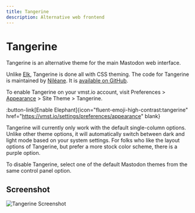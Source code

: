 ```yaml
---
title: Tangerine
description: Alternative web frontend
---
```


# Tangerine

Tangerine is an alternative theme for the main Mastodon web interface.

Unlike [Elk](/clients/elk), Tangerine is done all with CSS theming.
The code for Tangerine is maintained by [Niléane](https://vmst.io/@nileane@nileane.fr).
It is [available on GitHub](https://github.com/nileane/TangerineUI-for-Mastodon).

To enable Tangerine on your vmst.io account, visit Preferences > [Appearance](https://vmst.io/settings/preferences/appearance) > Site Theme > Tangerine.

:button-link[Enable Elephant]{icon="fluent-emoji-high-contrast:tangerine" href="https://vmst.io/settings/preferences/appearance" blank}

Tangerine will currently only work with the default single-column options.
Unlike other theme options, it will automatically switch between dark and light mode based on your system settings.
For folks who like the layout options of Tangerine, but prefer a more stock color scheme, there is a purple option.

To disable Tangerine, select one of the default Mastodon themes from the same control panel option.

## Screenshot

![Tangerine Screenshot](/tangerine-screenshot.png)
